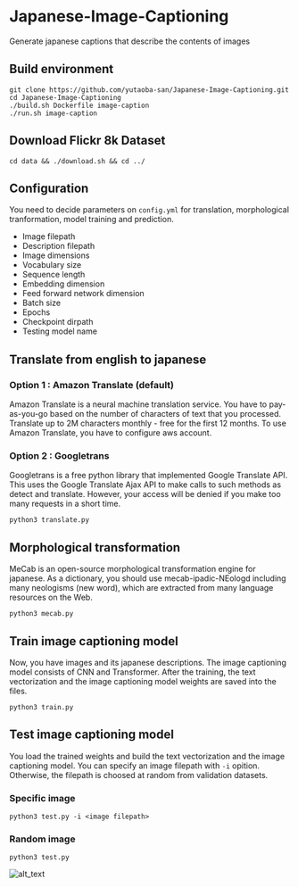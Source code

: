 # Japanese-Image-Captioning
Generate japanese captions that describe the contents of images

## Build environment

    git clone https://github.com/yutaoba-san/Japanese-Image-Captioning.git
    cd Japanese-Image-Captioning
    ./build.sh Dockerfile image-caption
    ./run.sh image-caption

## Download Flickr 8k Dataset

    cd data && ./download.sh && cd ../

## Configuration
You need to decide parameters on `config.yml` for translation, morphological tranformation, model training and prediction.
- Image filepath
- Description filepath
- Image dimensions
- Vocabulary size
- Sequence length
- Embedding dimension
- Feed forward network dimension
- Batch size
- Epochs
- Checkpoint dirpath
- Testing model name

## Translate from english to japanese
### Option 1 : Amazon Translate (default)
Amazon Translate is a neural machine translation service. 
You have to pay-as-you-go based on the number of characters of text that you processed. 
Translate up to 2M characters monthly - free for the first 12 months.
To use Amazon Translate, you have to configure aws account.

### Option 2 : Googletrans
Googletrans is a free python library that implemented Google Translate API. 
This uses the Google Translate Ajax API to make calls to such methods as detect and translate. 
However, your access will be denied if you make too many requests in a short time.

    python3 translate.py

## Morphological transformation
MeCab is an open-source morphological transformation engine for japanese.
As a dictionary, you should use mecab-ipadic-NEologd including many neologisms (new word), which are extracted from many language resources on the Web.

    python3 mecab.py

## Train image captioning model
Now, you have images and its japanese descriptions.
The image captioning model consists of CNN and Transformer.
After the training, the text vectorization and the image captioning model weights are saved into the files.

    python3 train.py

## Test image captioning model
You load the trained weights and build the text vectorization and the image captioning model.
You can specify an image filepath with `-i` opition.
Otherwise, the filepath is choosed at random from validation datasets.

### Specific image
    python3 test.py -i <image filepath>
    
### Random image
    python3 test.py

![alt_text](https://github.com/yutaoba/Japanese-Image-Captioning/tree/main/sample/278007543_99f5a91a3e.jpg?rwa=true)
